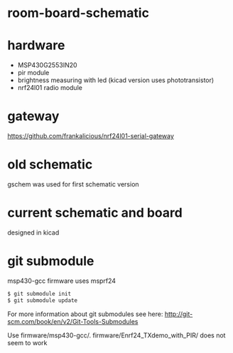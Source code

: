 room-board-schematic
====================
# hardware
- MSP430G2553IN20
- pir module
- brightness measuring with led (kicad version uses phototransistor)
- nrf24l01 radio module

# gateway
https://github.com/frankalicious/nrf24l01-serial-gateway

# old schematic
gschem was used for first schematic version

# current schematic and board
designed in kicad

# git submodule
msp430-gcc firmware uses msprf24
```bash
$ git submodule init
$ git submodule update
```
For more information about git submodules see here: http://git-scm.com/book/en/v2/Git-Tools-Submodules

Use firmware/msp430-gcc/.
firmware/Enrf24_TXdemo_with_PIR/ does not seem to work